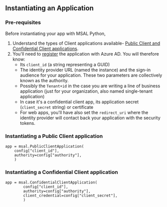 ## Instantiating an Application

### Pre-requisites

Before instantiating your app with MSAL Python,
1. Understand the types of Client applications available- [Public Client and Confidential Client applications](https://docs.microsoft.com/en-us/azure/active-directory/develop/msal-client-applications).
1. You'll need to [register](https://docs.microsoft.com/en-us/azure/active-directory/develop/quickstart-register-app) the application with Azure AD. You will therefore know:
    - Its `client_id` (a string representing a GUID)
    - The identity provider  URL (named the instance) and the sign-in audience for your application. These two parameters are collectively known as the authority.
    - Possibly the `Tenant+id` in the case you are writing a line of business application (just for your organization, also named single-tenant application)
    - In case it's a confidential client app, its application secret (`client_secret` string) or certificate
    - For web apps, you'll have also set the `redirect_uri` where the identity provider will contact back your application with the security tokens.

### Instantiating a Public Client application

```
app = msal.PublicClientApplication(
    config["client_id"],
    authority=config["authority"],
    )
```

### Instantiating a Confidential Client application

```
app = msal.ConfidentialClientApplication(
        config["client_id"],
        authority=config["authority"],
        client_credential=config["client_secret"],
        )
```
